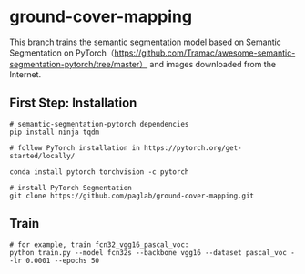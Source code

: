 # ground-cover-mapping
This branch trains the semantic segmentation model based on Semantic Segmentation on PyTorch（https://github.com/Tramac/awesome-semantic-segmentation-pytorch/tree/master） and images downloaded from the Internet.
## First Step: Installation
    # semantic-segmentation-pytorch dependencies
    pip install ninja tqdm

    # follow PyTorch installation in https://pytorch.org/get-started/locally/

    conda install pytorch torchvision -c pytorch

    # install PyTorch Segmentation
    git clone https://github.com/paglab/ground-cover-mapping.git

## Train
    # for example, train fcn32_vgg16_pascal_voc:
    python train.py --model fcn32s --backbone vgg16 --dataset pascal_voc --lr 0.0001 --epochs 50
